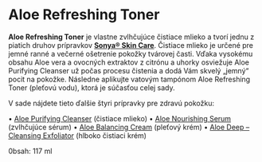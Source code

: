 Aloe Refreshing Toner
=====================

**Aloe Refreshing Toner** je vlastne zvlhčujúce čistiace mlieko a tvorí jednu z
piatich druhov prípravkov **[Sonya® Skin Care](sonya-skin-care)**.
Čistiace mlieko je určené pre
jemné ranné a večerné ošetrenie pokožky tvárovej časti. Vďaka vysokému obsahu
Aloe vera a ovocných extraktov z citrónu a uhorky osviežuje Aloe Purifying
Cleanser už počas procesu čistenia a dodá Vám skvelý „jemný“ pocit na pokožke.
Následne aplikujte vatovým tampónom Aloe Refreshing Toner (pleťovú vodu), ktorá
je súčasťou celej sady.

V sade nájdete tieto ďalšie štyri prípravky pre zdravú pokožku:

• [Aloe Purifying Cleanser](aloe-purifying-cleanser) (čistiace mlieko)
• [Aloe Nourishing Serum](aloe-nourishing-serum) (zvlhčujúce sérum)
• [Aloe Balancing Cream](aloe-balancing-cream) (pleťový krém)
• [Aloe Deep – Cleansing Exfoliator](aloe-deep-cleansing-exfoliator) (hlboko čistiaci krém)

0bsah: 117 ml
